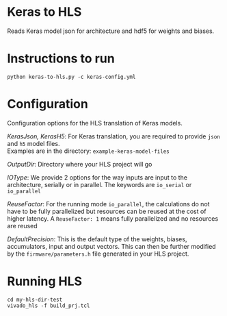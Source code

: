 # Keras to HLS 

Reads Keras model json for architecture and hdf5 for weights and biases.

# Instructions to run

```python keras-to-hls.py -c keras-config.yml```

# Configuration

Configuration options for the HLS translation of Keras models.

*KerasJson, KerasH5*: For Keras translation, you are required to provide `json` and `h5` model files.  
Examples are in the directory: `example-keras-model-files`

*OutputDir*: Directory where your HLS project will go

*IOType*: We provide 2 options for the way inputs are input to the architecture, serially or in parallel.  The keywords are `io_serial` or `io_parallel`

*ReuseFactor*: For the running mode `io_parallel`, the calculations do not have to be fully parallelized but resources can be reused at the cost of higher latency.  A `ReuseFactor: 1` means fully parallelized and no resources are reused

*DefaultPrecision*: This is the default type of the weights, biases, accumulators, input and output vectors.  This can then be further modified by the `firmware/parameters.h` file generated in your HLS project.

# Running HLS 

```
cd my-hls-dir-test
vivado_hls -f build_prj.tcl
```
